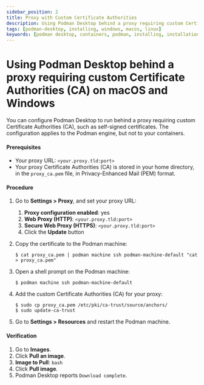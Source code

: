 ```yaml
---
sidebar_position: 2
title: Proxy with Custom Certificate Authorities
description: Using Podman Desktop behind a proxy requiring custom Certificate Authorities (CA).
tags: [podman-desktop, installing, windows, macos, linux]
keywords: [podman desktop, containers, podman, installing, installation, windows, macos, linux]
---
```


# Using Podman Desktop behind a proxy requiring custom Certificate Authorities (CA) on macOS and Windows

You can configure Podman Desktop to run behind a proxy requiring custom Certificate Authorities (CA), such as self-signed certificates.
The configuration applies to the Podman engine, but not to your containers.

#### Prerequisites

- Your proxy URL: `<your.proxy.tld:port>`
- Your proxy Certificate Authorities (CA) is stored in your home directory, in the `proxy_ca.pem` file, in Privacy-Enhanced Mail (PEM) format.

#### Procedure

1. Go to **Settings > Proxy**, and set your proxy URL:

   1. **Proxy configuration enabled**: yes
   1. **Web Proxy (HTTP)**: `<your.proxy.tld:port>`
   1. **Secure Web Proxy (HTTPS)**: `<your.proxy.tld:port>`
   1. Click the **Update** button

1. Copy the certificate to the Podman machine:

   ```shell-session
   $ cat proxy_ca.pem | podman machine ssh podman-machine-default "cat > proxy_ca.pem"
   ```

1. Open a shell prompt on the Podman machine:

   ```shell-session
   $ podman machine ssh podman-machine-default
   ```

1. Add the custom Certificate Authorities (CA) for your proxy:

   ```shell-session
   $ sudo cp proxy_ca.pem /etc/pki/ca-trust/source/anchors/
   $ sudo update-ca-trust
   ```

1. Go to **Settings > Resources** and restart the Podman machine.

#### Verification

1. Go to **Images**.
1. Click **Pull an image**.
1. **Image to Pull**: `bash`
1. Click **Pull image**.
1. Podman Desktop reports `Download complete`.
